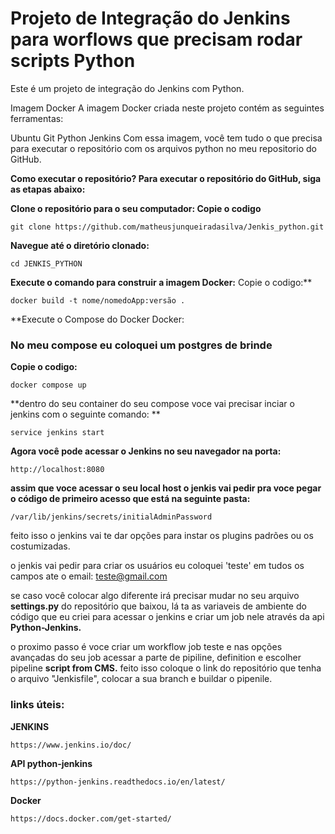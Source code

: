 # Projeto de Integração do Jenkins para worflows que precisam rodar scripts Python 

Este é um projeto de integração do Jenkins com Python.

Imagem Docker
A imagem Docker criada neste projeto contém as seguintes ferramentas:

Ubuntu
Git
Python
Jenkins
Com essa imagem, você tem tudo o que precisa para executar o repositório com os arquivos python no meu repositorio do GitHub.

**Como executar o repositório?
Para executar o repositório do GitHub, siga as etapas abaixo:**

**Clone o repositório para o seu computador:
Copie  o codigo**

````
git clone https://github.com/matheusjunqueiradasilva/Jenkis_python.git 
````

**Navegue até o diretório clonado:**
````
cd JENKIS_PYTHON
````
**Execute o comando para construir a imagem Docker:**
Copie  o codigo:**
````
docker build -t nome/nomedoApp:versão . 
````
**Execute o Compose do Docker Docker:
### No meu compose eu coloquei um postgres de brinde ###

**Copie o codigo:**
````
docker compose up
````
**dentro do seu container do seu compose voce vai precisar inciar o jenkins com o seguinte comando: **
````
service jenkins start
````

**Agora você pode acessar o Jenkins no seu navegador na porta:**
````
http://localhost:8080 
````

**assim que voce acessar o seu local host o jenkis vai pedir pra voce pegar o código de primeiro acesso que está na seguinte pasta:**
````
/var/lib/jenkins/secrets/initialAdminPassword
````

feito isso o jenkins vai te dar opções para instar os plugins padrões ou os costumizadas.

o jenkis vai pedir para criar os usuários eu coloquei 'teste' em tudos os campos ate o email: teste@gmail.com

se caso você colocar algo diferente irá precisar mudar no seu arquivo **settings.py** do repositório que baixou, lá ta as variaveis de ambiente do código que eu criei
para acessar o jenkins e criar um job nele através da api **Python-Jenkins.**

o proximo passo é voce criar um workflow job teste e nas opções avançadas do seu job acessar a parte de pipiline, definition e escolher pipeline **script from CMS.**
feito isso coloque o link do repositório que tenha o arquivo "Jenkisfile", colocar a sua branch e buildar o pipenile.


### links úteis:

**JENKINS**
````
https://www.jenkins.io/doc/
````

**API python-jenkins**
````
https://python-jenkins.readthedocs.io/en/latest/
````

**Docker**
````
https://docs.docker.com/get-started/
````
